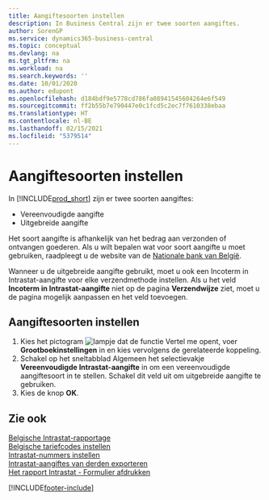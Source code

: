```yaml
---
title: Aangiftesoorten instellen
description: In Business Central zijn er twee soorten aangiftes.
author: SorenGP
ms.service: dynamics365-business-central
ms.topic: conceptual
ms.devlang: na
ms.tgt_pltfrm: na
ms.workload: na
ms.search.keywords: ''
ms.date: 10/01/2020
ms.author: edupont
ms.openlocfilehash: d184bdf9e5778cd786fa08941545604264e6f549
ms.sourcegitcommit: ff2b55b7e790447e0c1fcd5c2ec7f7610338ebaa
ms.translationtype: HT
ms.contentlocale: nl-BE
ms.lasthandoff: 02/15/2021
ms.locfileid: "5379514"
---
```

# <a name="set-up-declaration-types"></a>Aangiftesoorten instellen
In [!INCLUDE[prod_short](../../includes/prod_short.md)] zijn er twee soorten aangiftes:  

- Vereenvoudigde aangifte  
- Uitgebreide aangifte  

Het soort aangifte is afhankelijk van het bedrag aan verzonden of ontvangen goederen. Als u wilt bepalen wat voor soort aangifte u moet gebruiken, raadpleegt u de website van de [Nationale bank van België](https://aka.ms/BelgianNationalBank).  

Wanneer u de uitgebreide aangifte gebruikt, moet u ook een Incoterm in Intrastat-aangifte voor elke verzendmethode instellen. Als u het veld **Incoterm in Intrastat-aangifte** niet op de pagina **Verzendwijze** ziet, moet u de pagina mogelijk aanpassen en het veld toevoegen.

## <a name="to-set-up-declaration-types"></a>Aangiftesoorten instellen  

1.  Kies het pictogram ![lampje dat de functie Vertel me opent](../../media/ui-search/search_small.png "Vertel me wat u wilt doen"), voer **Grootboekinstellingen** in en kies vervolgens de gerelateerde koppeling.  
2.  Schakel op het sneltabblad Algemeen het selectievakje **Vereenvoudigde Intrastat-aangifte** in om een vereenvoudigde aangiftesoort in te stellen. Schakel dit veld uit om uitgebreide aangifte te gebruiken.  
3.  Kies de knop **OK**.  

## <a name="see-also"></a>Zie ook  
 [Belgische Intrastat-rapportage](belgian-intrastat-reporting.md)   
 [Belgische tariefcodes instellen](how-to-set-up-belgian-tariff-numbers.md)   
 [Intrastat-nummers instellen](how-to-set-up-intrastat-establishment-numbers.md)   
 [Intrastat-aangiftes van derden exporteren](how-to-export-intrastat-third-party-declararations.md)   
 [Het rapport Intrastat - Formulier afdrukken](how-to-print-the-intrastat-form-report.md)


[!INCLUDE[footer-include](../../includes/footer-banner.md)]